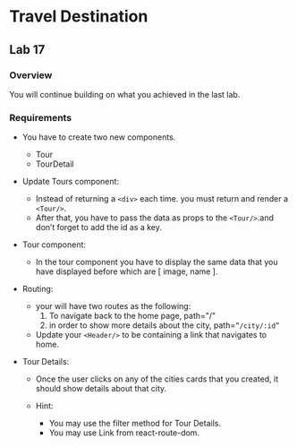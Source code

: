 # Travel Destination

## **Lab 17**

### **Overview**

You will continue building on what you achieved in the last lab.

### **Requirements**

- You have to create two new components.
    - Tour
    - TourDetail


- Update Tours component:

    - Instead of returning a `<div>` each time. you must return and render a `<Tour/>`.
    - After that, you have to pass the data as props to the `<Tour/>`.and don’t forget to add the id as a key.


- Tour component:

    - In the tour component you have to display the same data that you have displayed before which are [ image, name ].

- Routing:
   - your will have two routes as the following: 
      1. To navigate back to the home page, path="/"
      2. in order to show more details about the city, path=`”/city/:id”`
  - Update your `<Header/>` to be containing a link that navigates to home.
  
         

- Tour Details:
    - Once the user clicks on any of the cities cards that you created, it should show details about that city.
       
    - Hint: 
        - You may use the filter method for Tour Details.
        - You may use Link from react-route-dom.



                                      

    

